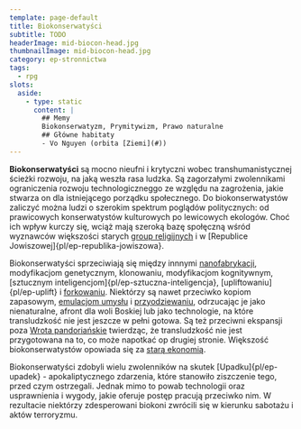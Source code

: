 ```yaml
---
template: page-default
title: Biokonserwatyści
subtitle: TODO
headerImage: mid-biocon-head.jpg
thumbnailImage: mid-biocon-head.jpg
category: ep-stronnictwa
tags:
  - rpg
slots:
  aside:
    - type: static
      content: |
        ## Memy
        Biokonserwatyzm, Prymitywizm, Prawo naturalne
        ## Główne habitaty
        - Vo Nguyen (orbita [Ziemi](#))
---
```

**Biokonserwatyści** są mocno nieufni i krytyczni wobec transhumanistycznej ścieżki rozwoju, na jaką weszła rasa ludzka. Są zagorzałymi zwolennikami ograniczenia rozwoju technologiczneggo ze względu na zagrożenia, jakie stwarza on dla istniejącego porządku społecznego. Do biokonserwatystów zaliczyć można ludzi o szerokim spektrum poglądów politycznych: od prawicowych konserwatystów kulturowych po lewicowych ekologów. Choć ich wpływ kurczy się, wciąż mają szeroką bazę społęczną wśród wyznawców większości starych [group religijnych](#) i w [Republice Jowiszowej]{pl/ep-republika-jowiszowa}.

Biokonserwatyści sprzeciwiają się między innnymi [nanofabrykacji](#), modyfikacjom genetycznym, klonowaniu, modyfikacjom kognitywnym, [sztucznym inteligencjom]{pl/ep-sztuczna-inteligencja}, [upliftowaniu]{pl/ep-uplift} i [forkowaniu](#). Niektórzy są nawet przeciwko kopiom zapasowym, [emulacjom umysłu](#) i [przyodziewaniu](#), odrzucając je jako nienaturalne, afront dla woli Boskiej lub jako technologie, na które transludzkość nie jest jeszcze w pełni gotowa. Są też przeciwni ekspansji poza [Wrota pandoriańskie](#) twierdząc, że transludzkość nie jest przygotowana na to, co może napotkać op drugiej stronie. Większość biokonserwatystów opowiada się za [starą ekonomią](#).

Biokonserwatyści zdobyli wielu zwolenników na skutek [Upadku]{pl/ep-upadek} - apokaliptycznego zdarzenia, które stanowiło ziszczenie tego, przed czym ostrzegali. Jednak mimo to powab technologii oraz usprawnienia i wygody, jakie oferuje postęp pracują przeciwko nim. W rezultacie niektórzy zdesperowani biokoni zwrócili się w kierunku sabotażu i aktów terroryzmu.
